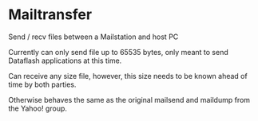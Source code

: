 # Mailtransfer
Send / recv files between a Mailstation and host PC

Currently can only send file up to 65535 bytes, only meant to send Dataflash applications at this time.

Can receive any size file, however, this size needs to be known ahead of time by both parties.

Otherwise behaves the same as the original mailsend and maildump from the Yahoo! group.
